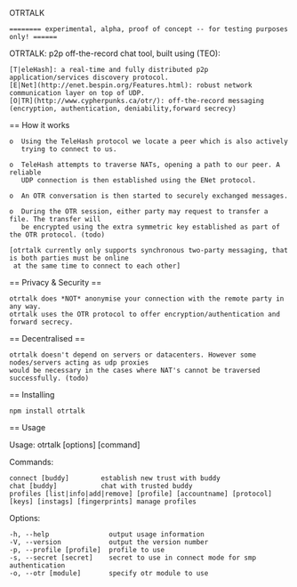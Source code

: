 OTRTALK

    ======== experimental, alpha, proof of concept -- for testing purposes only! ======

OTRTALK: p2p off-the-record chat tool, built using (TEO):

    [T|eleHash]: a real-time and fully distributed p2p application/services discovery protocol.
    [E|Net](http://enet.bespin.org/Features.html): robust network communication layer on top of UDP. 
    [O|TR](http://www.cypherpunks.ca/otr/): off-the-record messaging (encryption, authentication, deniability,forward secrecy)

== How it works

    o  Using the TeleHash protocol we locate a peer which is also actively
       trying to connect to us.

    o  TeleHash attempts to traverse NATs, opening a path to our peer. A reliable
       UDP connection is then established using the ENet protocol.

    o  An OTR conversation is then started to securely exchanged messages.

    o  During the OTR session, either party may request to transfer a file. The transfer will
       be encrypted using the extra symmetric key established as part of the OTR protocol. (todo)

    [otrtalk currently only supports synchronous two-party messaging, that is both parties must be online
     at the same time to connect to each other]

== Privacy & Security ==

    otrtalk does *NOT* anonymise your connection with the remote party in any way.
    otrtalk uses the OTR protocol to offer encryption/authentication and forward secrecy.

== Decentralised ==

    otrtalk doesn't depend on servers or datacenters. However some nodes/servers acting as udp proxies
    would be necessary in the cases where NAT's cannot be traversed successfully. (todo)

== Installing

    npm install otrtalk

== Usage

  Usage: otrtalk [options] [command]

  Commands:

    connect [buddy]        establish new trust with buddy
    chat [buddy]           chat with trusted buddy
    profiles [list|info|add|remove] [profile] [accountname] [protocol] [keys] [instags] [fingerprints] manage profiles

  Options:

    -h, --help               output usage information
    -V, --version            output the version number
    -p, --profile [profile]  profile to use
    -s, --secret [secret]    secret to use in connect mode for smp authentication
    -o, --otr [module]       specify otr module to use
